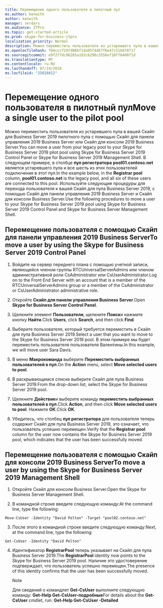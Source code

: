 ```yaml
---
title: Перемещение одного пользователя в пилотный пул
ms.author: kenwith
author: kenwith
manager: serdars
ms.audience: ITPro
ms.topic: get-started-article
ms.prod: skype-for-business-itpro
localization_priority: Normal
description: Можно переместить пользователя из устаревшего пула в вашей Скайп для Business Server 2019 пилотного пула с помощью Скайп для панели управления 2019 Business Server или Скайп для консоли 2019 Business Server. В следующем примере, в столбец пул регистратора pool01.contoso.net является устаревшего пула и все шесть из этих пользователей подключения в этот пул. Используйте следующие процедуры для перехода пользователя к вашей Скайп для пула Business Server 2019, с помощью Скайп для панели управления 2019 Business Server и Скайп для консоли Business Server.
ms.openlocfilehash: f04cccf29fd88bf1da95f4d67f6e47c51b878717
ms.sourcegitcommit: e9f277dc96265a193c6298c3556ef16ff640071d
ms.translationtype: MT
ms.contentlocale: ru-RU
ms.lasthandoff: 07/24/2018
ms.locfileid: "25028812"
---
```

# <a name="move-a-single-user-to-the-pilot-pool"></a><span data-ttu-id="51602-105">Перемещение одного пользователя в пилотный пул</span><span class="sxs-lookup"><span data-stu-id="51602-105">Move a single user to the pilot pool</span></span>

<span data-ttu-id="51602-106">Можно переместить пользователя из устаревшего пула в вашей Скайп для Business Server 2019 пилотного пула с помощью Скайп для панели управления 2019 Business Server или Скайп для консоли 2019 Business Server.</span><span class="sxs-lookup"><span data-stu-id="51602-106">You can move a user from your legacy pool to your Skype for Business Server 2019 pilot pool using Skype for Business Server 2019 Control Panel or Skype for Business Server 2019 Management Shell.</span></span> <span data-ttu-id="51602-107">В следующем примере, в столбце **пул регистратора** **pool01.contoso.net** является устаревшего пула и все шесть из этих пользователей подключения в этот пул.</span><span class="sxs-lookup"><span data-stu-id="51602-107">In the example below, in the **Registrar pool** column, **pool01.contoso.net** is the legacy pool, and all six of these users are connected to this pool.</span></span> <span data-ttu-id="51602-108">Используйте следующие процедуры для перехода пользователя к вашей Скайп для пула Business Server 2019, с помощью Скайп для панели управления 2019 Business Server и Скайп для консоли Business Server.</span><span class="sxs-lookup"><span data-stu-id="51602-108">Use the following procedures to move a user to your Skype for Business Server 2019 pool using Skype for Business Server 2019 Control Panel and Skype for Business Server Management Shell.</span></span> 
  
## <a name="to-move-a-user-by-using-the-skype-for-business-server-2019-control-panel"></a><span data-ttu-id="51602-109">Перемещение пользователя с помощью Скайп для панели управления 2019 Business Server</span><span class="sxs-lookup"><span data-stu-id="51602-109">To move a user by using the Skype for Business Server 2019 Control Panel</span></span>
  
1. <span data-ttu-id="51602-110">Войдите на сервер переднего плана с помощью учетной записи, являющейся членом группы RTCUniversalServerAdmins или членом административной роли CsAdministrator или CsUserAdministrator.</span><span class="sxs-lookup"><span data-stu-id="51602-110">Log on to the Front End Server with an account that is a member of the RTCUniversalServerAdmins group or a member of the CsAdministrator or CsUserAdministrator administrative role.</span></span>
    
2. <span data-ttu-id="51602-111">Откройте **Скайп для панели управления Business Server**.</span><span class="sxs-lookup"><span data-stu-id="51602-111">Open **Skype for Business Server Control Panel**.</span></span>
    
3. <span data-ttu-id="51602-112">Щелкните элемент **Пользователи**, щелкните **Поиск**и нажмите кнопку **Найти**.</span><span class="sxs-lookup"><span data-stu-id="51602-112">Click **Users**, click **Search**, and then click **Find**.</span></span>
    
4. <span data-ttu-id="51602-113">Выберите пользователя, который требуется переместить в Скайп для пула Business Server 2019.</span><span class="sxs-lookup"><span data-stu-id="51602-113">Select a user that you want to move to the Skype for Business Server 2019 pool.</span></span> <span data-ttu-id="51602-114">В этом примере мы будет переместить пользователя пользователя Валентины.</span><span class="sxs-lookup"><span data-stu-id="51602-114">In this example, we will move user Sara Davis.</span></span>
    
5. <span data-ttu-id="51602-115">В меню **Макрокоманда** выберите **Переместить выбранных пользователей в пул**.</span><span class="sxs-lookup"><span data-stu-id="51602-115">On the **Action** menu, select **Move selected users to pool**.</span></span>
    
6. <span data-ttu-id="51602-116">В раскрывающемся списке выберите Скайп для пула Business Server 2019.</span><span class="sxs-lookup"><span data-stu-id="51602-116">From the drop-down list, select the Skype for Business Server 2019 pool.</span></span>
    
7. <span data-ttu-id="51602-117">Щелкните **Действие**и выберите команду **переместить выбранных пользователей в пул**.</span><span class="sxs-lookup"><span data-stu-id="51602-117">Click **Action**, and then click **Move selected users to pool**.</span></span> <span data-ttu-id="51602-118">Нажмите **ОК**.</span><span class="sxs-lookup"><span data-stu-id="51602-118">Click **OK**.</span></span>
  
8. <span data-ttu-id="51602-119">Убедитесь, что столбец **пул регистратора** для пользователя теперь содержит Скайп для пула Business Server 2019, это означает, что пользователь успешно перемещен.</span><span class="sxs-lookup"><span data-stu-id="51602-119">Verify that the **Registrar pool** column for the user now contains the Skype for Business Server 2019 pool, which indicates that the user has been successfully moved.</span></span> 
    
## <a name="to-move-a-user-by-using-the-skype-for-business-server-2019-management-shell"></a><span data-ttu-id="51602-120">Перемещение пользователя с помощью Скайп для консоли 2019 Business Server</span><span class="sxs-lookup"><span data-stu-id="51602-120">To move a user by using the Skype for Business Server 2019 Management Shell</span></span>

1. <span data-ttu-id="51602-121">Откройте Скайп для консоли Business Server.</span><span class="sxs-lookup"><span data-stu-id="51602-121">Open the Skype for Business Server Management Shell.</span></span>
    
2. <span data-ttu-id="51602-122">В командной строке введите следующую команду:</span><span class="sxs-lookup"><span data-stu-id="51602-122">At the command line, type the following:</span></span> 
    
  ```
  Move-CsUser -Identity "David Pelton" -Target "pool02.contoso.net"
  ```

3. <span data-ttu-id="51602-123">После этого в командной строке введите следующую команду:</span><span class="sxs-lookup"><span data-stu-id="51602-123">Next, at the command line, type the following:</span></span> 
    
  ```
  Get-CsUser -Identity "David Pelton"
  ```

4. <span data-ttu-id="51602-124">Идентификатор **RegistrarPool** теперь указывает на Скайп для пула Business Server 2019.</span><span class="sxs-lookup"><span data-stu-id="51602-124">The **RegistrarPool** identity now points to the Skype for Business Server 2019 pool.</span></span> <span data-ttu-id="51602-125">Наличие это удостоверение подтверждает, что пользователь успешно перемещен.</span><span class="sxs-lookup"><span data-stu-id="51602-125">The presence of this identity confirms that the user has been successfully moved.</span></span> 

    > [!NOTE]
    > <span data-ttu-id="51602-126">Для сведений о командлет **Get-CsUser** выполните следующую команду: **Get-Help Get-CsUser-подробные**</span><span class="sxs-lookup"><span data-stu-id="51602-126">For details about the **Get-CsUser** cmdlet, run: **Get-Help Get-CsUser -Detailed**</span></span>
  

